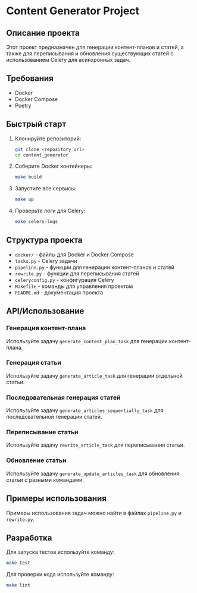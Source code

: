 # Content Generator Project

## Описание проекта
Этот проект предназначен для генерации контент-планов и статей, а также для переписывания и обновления существующих статей с использованием Celery для асинхронных задач.

## Требования
- Docker
- Docker Compose
- Poetry

## Быстрый старт
1. Клонируйте репозиторий:
   ```bash
   git clone <repository_url>
   cd content_generator
   ```

2. Соберите Docker контейнеры:
   ```bash
   make build
   ```

3. Запустите все сервисы:
   ```bash
   make up
   ```

4. Проверьте логи для Celery:
   ```bash
   make celery-logs
   ```

## Структура проекта
- `docker/` - файлы для Docker и Docker Compose
- `tasks.py` - Celery задачи
- `pipeline.py` - функции для генерации контент-планов и статей
- `rewrite.py` - функции для переписывания статей
- `celeryconfig.py` - конфигурация Celery
- `Makefile` - команды для управления проектом
- `README.md` - документация проекта

## API/Использование
### Генерация контент-плана
Используйте задачу `generate_content_plan_task` для генерации контент-плана.

### Генерация статьи
Используйте задачу `generate_article_task` для генерации отдельной статьи.

### Последовательная генерация статей
Используйте задачу `generate_articles_sequentially_task` для последовательной генерации статей.

### Переписывание статьи
Используйте задачу `rewrite_article_task` для переписывания статьи.

### Обновление статьи
Используйте задачу `generate_update_articles_task` для обновления статьи с разными командами.

## Примеры использования
Примеры использования задач можно найти в файлах `pipeline.py` и `rewrite.py`.

## Разработка
Для запуска тестов используйте команду:
```bash
make test
```

Для проверки кода используйте команду:
```bash
make lint
```
